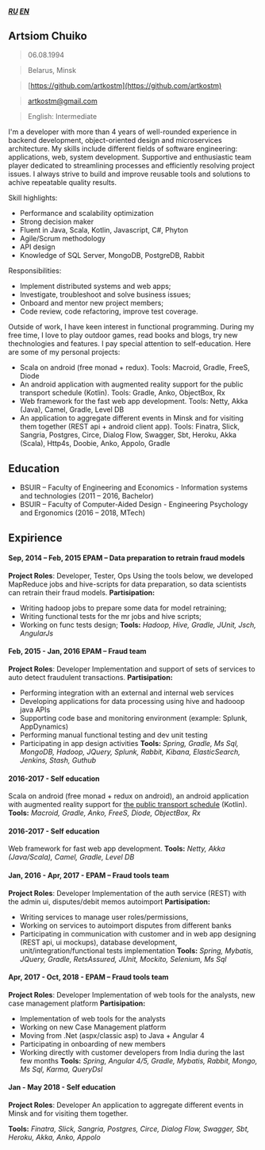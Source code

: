 ##### [RU](https://artkostm.github.io/cv/ru) [EN](https://artkostm.github.io/cv/)

## Artsiom Chuiko
>06.08.1994

>Belarus, Minsk

>[https://github.com/artkostm](https://github.com/artkostm)

>[artkostm@gmail.com](mailto:artkostm@gmail.com)

>English: Intermediate

I'm a developer with more than 4 years of well-rounded experience in backend development, object-oriented design and microservices architecture. My skills include different fields of software engineering: applications, web, system development. Supportive and enthusiastic team player dedicated to streamlining processes and efficiently resolving project issues. I always strive to build and improve reusable tools and solutions to achive repeatable quality results. 

Skill highlights:
- Performance and scalability optimization
- Strong decision maker
- Fluent in Java, Scala, Kotlin, Javascript, C#, Phyton
- Agile/Scrum methodology
- API design
- Knowledge of SQL Server, MongoDB, PostgreDB, Rabbit

Responsibilities:
- Implement distributed systems and web apps;
- Investigate, troubleshoot and solve business issues;
- Onboard and mentor new project members;
- Code review, code refactoring, improve test coverage.

Outside of work, I have keen interest in functional programming. During my free time, I love to play outdoor games, read books and blogs, try new thechnologies and features.
I pay special attention to self-education. Here are some of my personal projects:
- Scala on android (free monad + redux). Tools: Macroid, Gradle, FreeS, Diode
- An android application with augmented reality support for the public transport schedule (Kotlin). Tools: Gradle, Anko, ObjectBox, Rx
- Web framework for the fast web app development. Tools: Netty, Akka (Java), Camel, Gradle, Level DB
- An application to aggregate different events in Minsk and for visiting them together (REST api +  android client app). Tools: Finatra, Slick, Sangria, Postgres, Circe, Dialog Flow, Swagger, Sbt, Heroku, Akka (Scala), Http4s, Doobie, Anko, Appolo, Gradle

## Education

- BSUIR – Faculty of Engineering and Economics - Information systems and technologies (2011 – 2016, Bachelor)
- BSUIR – Faculty of Computer-Aided Design - Engineering Psychology and Ergonomics (2016 – 2018, MTech)

## Expirience

#### **Sep, 2014 – Feb, 2015** EPAM – Data preparation to retrain fraud models

**Project Roles**: Developer, Tester, Ops
Using the tools below, we developed MapReduce jobs and hive-scripts for data preparation, so data scientists can retrain their fraud models.
**Partisipation:**
  * Writing hadoop jobs to prepare some data for model retraining;
  * Writing functional tests for the mr jobs and hive scripts;
  * Working on func tests design;
**Tools:** _Hadoop, Hive, Gradle, JUnit, Jsch, AngularJs_

#### **Feb, 2015 - Jan, 2016** EPAM – Fraud team

**Project Roles**: Developer
Implementation and support of sets of services to auto detect fraudulent transactions.
**Partisipation:**
- Performing integration with an external and internal web services
- Developing applications for data processing using hive and hadooop java APIs
- Supporting code base and monitoring environment (example: Splunk, AppDynamics)
- Performing manual functional testing and dev unit testing
- Participating in app design activities
**Tools:** _Spring, Gradle, Ms Sql, MongoDB, Hadoop, JQuery, Splunk, Rabbit, Kibana, ElasticSearch, Jenkins, Stash, Guthub_

#### **2016-2017** - Self education

Scala on android (free monad + redux on android), an android application with augmented reality support for [the public transport schedule](http://www.minsktrans.by/city/#minsk/bus) (Kotlin).
**Tools:** _Macroid, Gradle, Anko, FreeS, Diode, ObjectBox, Rx_

#### **2016-2017** - Self education

Web framework for fast web app development.
**Tools:** _Netty, Akka (Java/Scala), Camel, Gradle, Level DB_

#### **Jan, 2016 - Apr, 2017** - EPAM – Fraud tools team 

**Project Roles**: Developer
Implementation of the auth service (REST) with the admin ui, disputes/debit memos autoimport
**Partisipation:**
- Writing services to manage user roles/permissions, 
- Working on services to autoimport disputes from different banks
- Participating in communication with customer and in web app designing (REST api, ui mockups), database development, unit/integration/functional tests implementation
**Tools:** _Spring, Mybatis, JQuery, Gradle, RetsAssured, JUnit, Mockito, Selenium, Ms Sql_

#### **Apr, 2017 - Oct, 2018** - EPAM – Fraud tools team 

**Project Roles**: Developer
Implementation of web tools for the analysts, new case management platform
**Partisipation:**
- Implementation of web tools for the analysts
- Working on new Case Management platform
- Moving from .Net (aspx/classic asp) to Java + Angular 4
- Participating in onboarding of new members
- Working directly with customer developers from India during the last few months
**Tools:** _Spring, Angular 4/5, Gradle, Mybatis, Rabbit, Mongo, Ms Sql, Karma, QueryDsl_

#### **Jan - May 2018** - Self education

**Project Roles**: Developer
An application to aggregate different events in Minsk and for visiting them together.

**Tools:** _Finatra, Slick, Sangria, Postgres, Circe, Dialog Flow, Swagger, Sbt, Heroku, Akka, Anko, Appolo_
